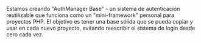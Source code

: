 Estamos creando "AuthManager Base" - un sistema de autenticación reutilizable que funciona como un "mini-framework" personal para proyectos PHP. El objetivo es tener una base sólida que se pueda copiar y usar en cada nuevo proyecto, evitando reescribir el sistema de login desde cero cada vez.
